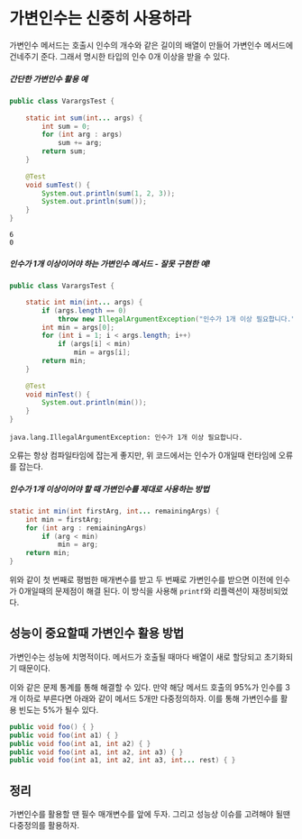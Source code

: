 # 가변인수는 신중히 사용하라

가변인수 메서드는 호출시 인수의 개수와 같은 길이의 배열이 만들어 가변인수 메서드에 건네주기 준다. 그래서 명시한 타입의 인수 0개 이상을 받을 수 있다.

##### 간단한 가변인수 활용 예

```java
public class VarargsTest {  
  
    static int sum(int... args) {  
        int sum = 0;  
        for (int arg : args)  
            sum += arg;  
        return sum;  
    }  
  
    @Test  
    void sumTest() {  
        System.out.println(sum(1, 2, 3));  
        System.out.println(sum());  
    }
}
```

```
6
0
```

##### 인수가 1개 이상이어야 하는 가변인수 메서드 - 잘못 구현한 예!

```java
public class VarargsTest {  

    static int min(int... args) {  
        if (args.length == 0)  
            throw new IllegalArgumentException("인수가 1개 이상 필요합니다.");  
        int min = args[0];  
        for (int i = 1; i < args.length; i++)  
            if (args[i] < min)  
                min = args[i];  
        return min;  
    }  
  
    @Test  
    void minTest() {  
        System.out.println(min());  
    }  
}
```

```
java.lang.IllegalArgumentException: 인수가 1개 이상 필요합니다.
```

오류는 항상 컴파일타임에 잡는게 좋지만, 위 코드에서는 인수가 0개일때 런타임에 오류를 잡는다.

##### 인수가 1개 이상이어야 할 때 가변인수를 제대로 사용하는 방법

```java
static int min(int firstArg, int... remainingArgs) {
	int min = firstArg;
	for (int arg : remiainingArgs)
		if (arg < min)
			min = arg;
	return min;
}
```

위와 같이 첫 번째로 평범한 매개변수를 받고 두 번째로 가변인수를 받으면 이전에 인수가 0개일때의 문제점이 해결 된다. 이 방식을 사용해 `printf`와 리플렉션이 재정비되었다.

## 성능이 중요할때 가변인수 활용 방법

가변인수는 성능에 치명적이다. 메서드가 호출될 때마다 배열이 새로 할당되고 초기화되기 때문이다.

이와 같은 문제 통계를 통해 해결할 수 있다. 만약 해당 메서드 호출의 95%가 인수를 3개 이하로 부른다면 아래와 같이 메서드 5개만 다중정의하자. 이를 통해 가변인수를 활용 빈도는 5%가 될수 있다.

```java
public void foo() { }  
public void foo(int a1) { }  
public void foo(int a1, int a2) { }  
public void foo(int a1, int a2, int a3) { }  
public void foo(int a1, int a2, int a3, int... rest) { }
```

## 정리

가변인수를 활용할 땐 필수 매개변수를 앞에 두자. 그리고 성능상 이슈를 고려해야 될땐 다중정의를 활용하자.